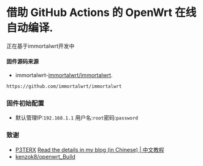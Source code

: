 # 借助 GitHub Actions 的 OpenWrt 在线自动编译.

正在基于immortalwrt开发中

#### 固件源码来源
- immortalwrt-[immortalwrt/immortalwrt](https://github.com/immortalwrt/immortalwrt).
```bash
https://github.com/immortalwrt/immortalwrt
```


### 固件初始配置
- 默认管理IP:`192.168.1.1` 用户名:`root`密码:`password`

### 致谢
- [P3TERX](https://github.com/P3TERX/Actions-OpenWrt)
[Read the details in my blog (in Chinese) | 中文教程](https://p3terx.com/archives/build-openwrt-with-github-actions.html)
- [kenzok8/openwrt_Build](https://github.com/kenzok8/openwrt_Build)
